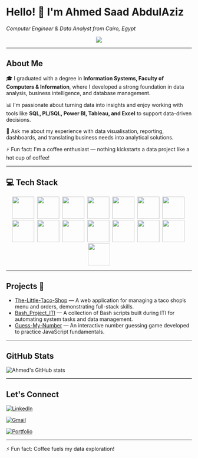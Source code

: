 # Hello! 👋 I'm Ahmed Saad AbdulAziz  
*Computer Engineer & Data Analyst from Cairo, Egypt*
<p align="center">
  <a href="https://github.com/DenverCoder1/readme-typing-svg">
    <img src="https://readme-typing-svg.herokuapp.com/?lines=Data%20Analyst%20Engineer;Transforming%20Data%20into%20Insights;Always%20learning%20new%20technologies&font=Fira%20Code&center=true&width=580&height=45&color=f75c7e&vCenter=true&size=22" />
  </a>
</p>


---

## About Me 

🎓 I graduated with a degree in **Information Systems, Faculty of Computers & Information**, where I developed a strong foundation in data analysis, business intelligence, and database management.  

📊 I'm passionate about turning data into insights and enjoy working with tools like **SQL, PL/SQL, Power BI, Tableau, and Excel** to support data-driven decisions.  

💬 Ask me about my experience with data visualisation, reporting, dashboards, and translating business needs into analytical solutions.  

⚡ Fun fact: I'm a coffee enthusiast — nothing kickstarts a data project like a hot cup of coffee!

---


## 💻 Tech Stack

<p align="center">
  <img src="https://img.shields.io/badge/HTML-05122A?style=flat&logo=html5&logoColor=white" height="60" />&nbsp;
  <img src="https://img.shields.io/badge/CSS-05122A?style=flat&logo=css3&logoColor=white" height="60" />&nbsp;
  <img src="https://img.shields.io/badge/JavaScript-05122A?style=flat&logo=javascript&logoColor=F7DF1E" height="60" />&nbsp;
  <img src="https://img.shields.io/badge/jQuery-05122A?style=flat&logo=jquery&logoColor=white" height="60" />&nbsp;
  <img src="https://img.shields.io/badge/PHP-05122A?style=flat&logo=php&logoColor=white" height="60" />&nbsp;
  <img src="https://img.shields.io/badge/Bootstrap-05122A?style=flat&logo=bootstrap&logoColor=white" height="60" />&nbsp;
  <img src="https://img.shields.io/badge/C%23-05122A?style=flat&logo=c-sharp&logoColor=white" height="60" />&nbsp;
  <img src="https://img.shields.io/badge/Entity%20Framework-05122A?style=flat&logo=.net&logoColor=white" height="60" />&nbsp;
  <img src="https://img.shields.io/badge/MVC-05122A?style=flat&logo=dotnet&logoColor=white" height="60" />&nbsp;
  <img src="https://img.shields.io/badge/Web%20API-05122A?style=flat&logo=dotnet&logoColor=white" height="60" />&nbsp;
  <img src="https://img.shields.io/badge/Angular-05122A?style=flat&logo=angular&logoColor=white" height="60" />&nbsp;
  <img src="https://img.shields.io/badge/SQL-05122A?style=flat&logo=postgresql&logoColor=white" height="60" />&nbsp;
  <img src="https://img.shields.io/badge/PL%2FSQL-05122A?style=flat&logo=oracle&logoColor=white" height="60" />&nbsp;
  <img src="https://img.shields.io/badge/Power%20BI-05122A?style=flat&logo=powerbi&logoColor=F2C811" height="60" />&nbsp;
  <img src="https://img.shields.io/badge/Tableau-05122A?style=flat&logo=tableau&logoColor=E97627" height="60" />
</p>







---

## Projects 🚀  
- [The-Little-Taco-Shop](https://github.com/AhmedSaad5/The-Little-Taco-Shop) — A web application for managing a taco shop’s menu and orders, demonstrating full-stack skills.  
- [Bash_Project_ITI](https://github.com/AhmedSaad5/Bash_Project_ITI) — A collection of Bash scripts built during ITI for automating system tasks and data management.  
- [Guess-My-Number](https://github.com/AhmedSaad5/Guess-My-Number) — An interactive number guessing game developed to practice JavaScript fundamentals.

---

## GitHub Stats  
![Ahmed's GitHub stats](https://github-readme-stats.vercel.app/api?username=AhmedSaad5&show_icons=true&theme=radical)

---

## Let's Connect  

[![LinkedIn](https://img.shields.io/badge/LinkedIn-Ahmed%20Masoud-0A66C2?style=flat&logo=linkedin&logoColor=white)](https://www.linkedin.com/in/ahmed-masoud93/) <br/>

[![Gmail](https://img.shields.io/badge/Gmail-Ahmed%20AbdulAziz-red?style=flat&logo=gmail)](mailto:mod0yh74@gmail.com) <br/>

[![Portfolio](https://img.shields.io/badge/Portfolio-Website-0078D7?style=flat&logo=github)](https://ahmedsaad5.github.io/Portfolio/) <br/>



---

⚡ Fun fact: Coffee fuels my data exploration!
